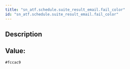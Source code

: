 ```yaml
---
title: "sn_atf.schedule.suite_result_email.fail_color"
id: "sn_atf.schedule.suite_result_email.fail_color"
---
```

## Description



## Value: 
```
#fccac9
```